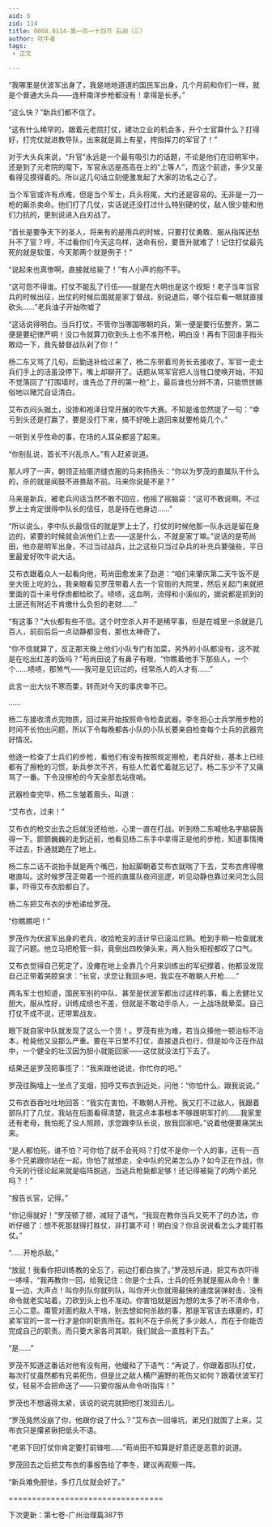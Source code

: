 ```yaml
---
aid: 8
zid: 114
title: 0008.0114-第一百一十四节 石涧（三）
author: 吹牛者
tags: 
 - 正文

---
```




“我哪里是伏波军出身了，我是地地道道的国民军出身，几个月前和你们一样，就是个普通大头兵――连杆南洋步枪都没有！拿得是长矛。”

“这么快？”新兵们都不信了。

“这有什么稀罕的，跟着元老院打仗，建功立业的机会多，升个士官算什么？打得好，打完仗就进教导队，出来就是肩上有星，挎指挥刀的军官了！”

对于大头兵来说，“升官”永远是一个最有吸引力的话题，不论是他们在旧明军中，还是到了元老院的麾下，军官永远是高高在上的“上等人”，而这个前途，多少又是看得见摸得着的。所以这几句话立刻便激发起了大家的功名之心了。

当个军官或许有点难，但是当个军士，兵头将尾，大约还是容易的。无非是一刀一枪的厮杀卖命。他们打了几仗，实话说还没打过什么特别硬的仗，敌人很少能和他们力抗的，更别说进入白刃战了。

“首长是要争天下的圣人，将来有的是用兵的时候，只要打仗勇敢、服从指挥还愁升不了官？哼，不过看你们今天这鸟样，送命有份，要晋升就难了！记住打仗最先死的就是软蛋，今天那两个就是例子！”

“说起来也真惨啊，直接就给毙了！”有人小声的抱不平。

“这可怨不得谁。打仗不能乱了行伍――就是在大明也是这个规矩！老子当年当官兵的时候出征，出仗的时候后面就是家丁督战，别说退后，哪个往后看一眼就直接砍头……”老兵油子开始吹嘘了

“这话说得明白。当兵打仗，不管你当哪国哪朝的兵，第一便是要行伍整齐，第二便是要纪律严明！没口令就算刀砍到头上也不准开枪，明白没！再有下回谁手指头敢动一下，我先替督战队剁了你！”

杨二东又骂了几句，后勤送补给过来了，杨二东带着司务长去接收了。军官一走士兵们手上的活虽没停下，嘴上却聊开了。话题从骂军官把人当牲口使唤开始，不知不觉落回了“打围墙时，谁先怂了开的第一枪”上，最后谁也分辨不清，只能愤世嫉俗地以赌咒自证清白。

艾布衣闷头掘土，没掺和袍泽日常开展的吹牛大赛。不知是谁忽然提了一句：“幸亏到头还是打赢了，要是没打下来，搞不好晚上退回来就要枪毙几个。”

一听到关乎性命的事，在场的人耳朵都竖了起来。

“你别乱说，首长不兴乱杀人。”有人赶紧说道。

那人哼了一声，朝领正给赈济缝衣服的马来扬扬头：“你以为罗茂的直属队干什么的，杀的就是闻鼓不进畏敌不前。马来你说是不是？”

马来是新兵，被老兵问话当然不敢不回应，他摇了摇脑袋：“这可不敢说啊。不过罗上士肯定很得中队长的信任，总是待在他身边……”

“所以说么，李中队长最信任的就是罗上士了，打仗的时候他那一队永远是留在身边的，紧要的时候就会派他们上去――这是什么，不就是家丁嘛。”说话的是苟尚田，他亦是明军出身，不过当过战兵，比之这些只当过杂兵的补充兵要强些，平日里最爱好吹牛说大话。

艾布衣跟着众人一起看向他，苟尚田愈发来了劲道：“咱们来肇庆第二天午饭不是坐大街上吃的么，我亲眼看见罗茂带着人去一个官衙的大院里，然后关起门来就把里面的百十来号俘虏都给砍了。啧啧，这血啊，流得和小溪似的，据说都是抓到的土匪还有附近不肯缴什么负担的老财……”

“有这事？”大伙都有些不信。这个时空杀人并不是稀罕事，但是在城里一杀就是几百人，前前后后一点动静都没有，那也太神奇了。

“你不信就算了，反正那天晚上他们小队专门有加菜，另外的小队都没有，这不就是在吃出红差的饭吗？”苟尚田说了有鼻子有眼，“你瞧着他手下那些人，一个个……啧啧，那煞气――我可是见识过的，经常杀人的人才有……”

此言一出大伙不寒而栗，转而对今天的事庆幸不已。

……

杨二东接收清点完物质，回过来开始按照命令检查武器。李冬担心士兵学用步枪的时间不长怕出问题，所以下令每晚都各小队的小队长要亲自检查每个士兵的武器完好情况。

他逐一检查了士兵们的步枪，看他们有没有按照规定擦枪，老兵好些，基本上已经都有了擦枪的习惯，新兵参次不齐，有些人忙着忙着就忘记了。杨二东少不了又痛骂了一番。下令没擦枪的今天全部去站夜哨。

武器检查完毕，杨二东皱着眉头，叫道：

“艾布衣，过来！”

艾布衣的枪交出去之后就没还给他，心里一直在打战。听到杨二东喊他名字脑袋轰得一下。颤颤巍巍的走到近前，他看见杨二东手中拿得正是他的步枪，知道事情掩不过去，扑通就跪在了地上。

杨二东二话不说抬手就是两个嘴巴，抬起脚朝着艾布衣就喘了下去，艾布衣疼得嗷嗷直叫。这时候罗茂正带着一个班的直属队夜间巡逻，听见动静也靠过来问怎么回事，吓得艾布衣脸都白了。

杨二东把艾布衣的步枪递给罗茂。

“你瞧瞧吧！”

罗茂作为伏波军出身的老兵，收拾枪支的活计早已滚瓜烂熟。枪到手稍一检查就发现了问题。他立马把枪管一斜，竟倒出四枚弹头来，两人抬头相视都叹了口气。

艾布衣觉得自己死定了，没瘫在地上全靠几个月来训练出的军纪撑着，他都没发现自己正带着哭腔哀求：“长官，求您让我回乡吧，我实在不敢朝人开枪……”

两名军士也知道，国民军别的中队、甚至是伏波军都出过这样的事，看上去健壮又胆大，服从性好，训练成绩也不差，但就是不敢动手杀人，一上战场就晕菜。自己打仗不成不说，还带累战友。

眼下就自家中队就发现了这么一个货！。罗茂有些为难，若当众揍他一顿治标不治本，枪毙他又没那么严重。要在平日里不打仗，直接退兵也行，但是如今正在作战中，一个健全的壮汉因为胆小就能回家――这仗就没法打下去了。

结果还是罗茂把事揽了：“我来跟他说说，你忙你的吧。”

罗茂往胸墙上一坐点了支烟，招呼艾布衣到近处，问他：“你怕什么，跟我说说。”

艾布衣吞吞吐吐地回答：“我实在害怕，不敢朝人开枪。我又打不过敌人，我跟着部队打了几仗，我站在后面看得清楚，我这点本事根本不够跟明军打的……我家里还有老母，我怕死了没人照顾，求您跟李队长说，放我回家吧。”说着他便要痛哭出来。

“是人都怕死，谁不怕？可你怕了就不会死吗？打仗不是你一个人的事，还有一百多个兄弟跟你站在一起，你怕了就想走，全中队的兄弟怎么办？如今正在作战，你今天的行径论起来就是临阵脱逃，当逃兵枪毙都足够！还记得被毙了的两个弟兄吗？！”

“报告长官，记得。”

“你记得就好！”罗茂顿了顿，减轻了语气，“我现在教你当兵又死不了的办法，你听仔细了：想不死那就得打胜仗，非打赢不可！明白没？你且说说看怎么才能打胜仗。”

“……开枪杀敌。”

“放屁！我看你把训练教的全忘了，前边打都白挨了。”罗茂怒斥道，把艾布衣吓得一哆嗦，“我再教你一回，给我记住：你是个士兵，士兵的任务就是服从命令！重复一边，大声点！叫你列队你就列队，叫你开火你就用最快的速度装弹射击，没有命令就老实站着，刀砍到头上也不准动。你害怕就是因为想的太多了听不清命令，三心二意。甭管对面的敌人干啥，别去想如何杀敌的事，那是军官该去琢磨的，盯紧军官的一言一行才是你的职责所在。胜利不在于杀死了多少敌人，而在于你能否完成自己的职责。而只要大家各司其职，我们就会一直胜利下去。”

“是……”

罗茂不知道这番话对他有没有用，他缓和了下语气：“再说了，你跟着部队打仗，每次打仗虽然都有兄弟死伤，但是比之敌人横尸遍野的死伤又如何？跟着伏波军打仗，轻易不会把命送了――只要你服从命令听指挥！”

罗茂也不想逼得太紧，该说的说完就把他打发回去儿。

“罗茂竟然没崩了你，他跟你说了什么？”艾布衣一回壕坑，弟兄们就围了上来，艾布衣只是攥紧锹把低头不语。

“老弟下回打仗你肯定要打前锋啦……”苟尚田不知算是好意还是恶意的说道。

罗茂回去之后把艾布衣的事报告给了李冬，建议再观察一阵。

“新兵难免胆怯，多打几仗就会好了。”

=================================

下次更新：第七卷-广州治理篇387节



